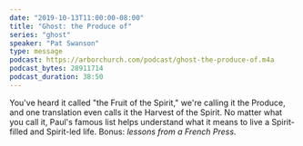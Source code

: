 ```yaml
---
date: "2019-10-13T11:00:00-08:00"
title: "Ghost: the Produce of"
series: "ghost"
speaker: "Pat Swanson"
type: message
podcast: https://arborchurch.com/podcast/ghost-the-produce-of.m4a
podcast_bytes: 28911714
podcast_duration: 38:50
---
```


You've heard it called "the Fruit of the Spirit," we're calling it the Produce, and one translation even calls it the Harvest of the Spirit. No matter what you call it, Paul's famous list helps understand what it means to live a Spirit-filled and Spirit-led life. Bonus: *lessons from a French Press*.
